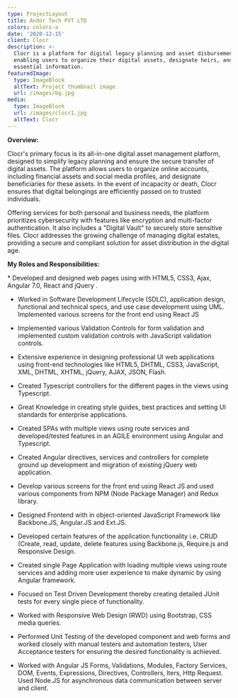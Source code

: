 ```yaml
---
type: ProjectLayout
title: Andor Tech PVT LTD
colors: colors-a
date: '2020-12-15'
client: Clocr
description: >-
  Clocr is a platform for digital legacy planning and asset disbursement,
  enabling users to organize their digital assets, designate heirs, and share
  essential information.
featuredImage:
  type: ImageBlock
  altText: Project thumbnail image
  url: /images/bg.jpg
media:
  type: ImageBlock
  url: /images/clocr1.jpg
  altText: Clocr
---
```

**Overview:**

Clocr's primary focus is its all-in-one digital asset management platform, designed to simplify legacy planning and ensure the secure transfer of digital assets. The platform allows users to organize online accounts, including financial assets and social media profiles, and designate beneficiaries for these assets. In the event of incapacity or death, Clocr ensures that digital belongings are efficiently passed on to trusted individuals.

Offering services for both personal and business needs, the platform prioritizes cybersecurity with features like encryption and multi-factor authentication. It also includes a "Digital Vault" to securely store sensitive files. Clocr addresses the growing challenge of managing digital estates, providing a secure and compliant solution for asset distribution in the digital age.

**My Roles and Responsibilities:**

<div style="text-align: left">*   Developed and designed web pages using with HTML5, CSS3, Ajax, Angular 7.0, React and jQuery .

*    Worked in Software Development Lifecycle (SDLC), application design, functional and technical specs, and use case development using UML.
     Implemented various screens for the front end using React JS

*   Implemented various Validation Controls for form validation and implemented custom validation controls with JavaScript validation controls.

*    Extensive experience in designing professional UI web applications using front-end technologies like HTML5, DHTML, CSS3, JavaScript, XML, DHTML, XHTML, jQuery, AJAX, JSON, Flash.

*   Created Typescript controllers for the different pages in the views using Typescript.

*   Great Knowledge in creating style guides, best practices and setting UI standards for enterprise applications.

*   Created SPAs with multiple views using route services and developed/tested features in an AGILE environment using Angular and Typescript.

*    Created Angular directives, services and controllers for complete ground up development and migration of existing jQuery web application.

*    Develop various screens for the front end using React JS and used various components from NPM (Node Package Manager) and Redux library.

*    Designed Frontend with in object-oriented JavaScript Framework like Backbone.JS, Angular.JS and Ext.JS.

*    Developed certain features of the application functionality i.e. CRUD (Create, read, update, delete features using Backbone.js, Require.js and               Responsive Design.

*   Created single Page Application with loading multiple views using route services and adding more user experience to make dynamic by using Angular framework.

*   Focused on Test Driven Development thereby creating detailed JUnit tests for every single piece of functionality.

*    Worked with Responsive Web Design (RWD) using Bootstrap, CSS media queries.

*    Performed Unit Testing of the developed component and web forms and worked closely with manual testers and automation testers, User Acceptance testers for ensuring the desired functionality is achieved.

*    Worked with Angular JS Forms, Validations, Modules, Factory Services, DOM, Events, Expressions, Directives, Controllers, lters, Http Request.
     Used Node.JS for asynchronous data communication between server and client.








     

     

     
     
     





     
     




</div>

